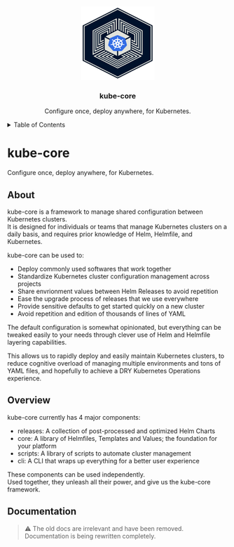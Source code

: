 
<div id="top"></div>

<!-- PROJECT LOGO -->
<br />
<div align="center">
  <img src="images/logo.svg" alt="Logo" width="168px" height="168px">

  <h3 align="center">kube-core</h3>

  <p align="center">
    Configure once, deploy anywhere, for Kubernetes.
  </p>
</div>

<!-- TABLE OF CONTENTS -->
<details>
  <summary>Table of Contents</summary>

- [kube-core](#kube-core)
  - [About](#about)
  - [Overview](#overview)
  - [Documentation](#documentation)
</details>

<!-- ABOUT THE PROJECT -->
# kube-core
Configure once, deploy anywhere, for Kubernetes.
<!-- Shields -->

## About
kube-core is a framework to  manage shared configuration between Kubernetes clusters. \
It is designed for individuals or teams that manage Kubernetes clusters on a daily basis, and requires prior knowledge of Helm, Helmfile, and Kubernetes.

kube-core can be used to:
- Deploy commonly used softwares that work together <!-- (see the [list of packages](./docs/packages.md)) -->
- Standardize Kubernetes cluster configuration management across projects
- Share envrionment values between Helm Releases to avoid repetition
- Ease the upgrade process of releases that we use everywhere
- Provide sensitive defaults to get started quickly on a new cluster
- Avoid repetition and edition of thousands of lines of YAML

The default configuration is somewhat opinionated, but everything can be tweaked easily to your needs through clever use of Helm and Helmfile layering capabilities.

This allows us to rapidly deploy and easily maintain Kubernetes clusters, to reduce cognitive overload of managing multiple environments and tons of YAML files, and hopefully to achieve a DRY Kubernetes Operations experience.

## Overview
kube-core currently has 4 major components:
- releases: A collection of post-processed and optimized Helm Charts
- core: A library of Helmfiles, Templates and Values; the foundation for your platform
- scripts: A library of scripts to automate cluster management
- cli: A CLI that wraps up everything for a better user experience


These components can be used independently. \
Used together, they unleash all their power, and give us the kube-core framework.

<!-- DOCUMENTATION -->
## Documentation
>:warning: The old docs are irrelevant and have been removed. Documentation is being rewritten completely.

